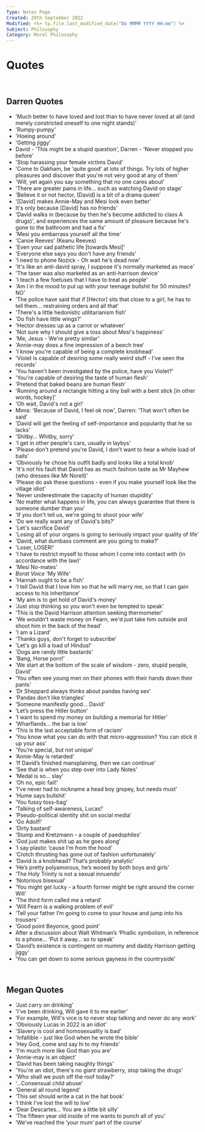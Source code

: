 ```yaml
---
Type: Notes Page
Created: 29th September 2022
Modified: <%+ tp.file.last_modified_date("Do MMMM YYYY HH:mm") %>
Subject: Philosophy
Category: Moral Philosophy
---
```

# Quotes
</br>





## Darren Quotes
- 'Much better to have loved and lost than to have never loved at all (and merely constricted oneself to one night stands)'
- 'Rumpy-pumpy'
- 'Hoeing around'
- 'Getting jiggy'
- David - 'This might be a stupid question', Darren - 'Never stopped you before'
- 'Stop harassing your female victims David'
- 'Come to Oakham, be 'quite good' at lots of things. Try lots of higher pleasures and discover that you're not very good at any of them'
- 'Will, yet again you say something that no one cares about'
- 'There are greater pains in life... such as watching David on stage'
- 'Believe it or not hector, [David] is a bit of a drama queen'
- '[David] makes Annie-May and Mesi look even better'
- It's only because [David] has no friends'
- 'David walks in (because by then he's become addicted to class A drugs)', and experiences the same amount of pleasure because he's gone to the bathroom and had a fix'
- 'Mesi you embarrass yourself all the time'
- 'Canoe Reeves' (Keanu Reeves)
- 'Even your sad pathetic life [towards Mesi]'
- 'Everyone else says you don't have any friends'
- 'I need to phone Nozick - Oh wait he's dead now'
- 'It's like an anti-david spray, I suppose it's normally marketed as mace'
- 'The taser was also marketed as an anti-harrison device'
- 'I teach a few foetuses that I have to treat as people'
- 'Am I in the mood to put up with your teenage bullshit for 50 minutes? NO'
- 'The police have said that if [Hector] sits that close to a girl, he has to tell them... restraining orders and all that'
- 'There's a little hedonistic utilitarianism fish'
- 'Do fish have little wings?'
- 'Hector dresses up as a carrot or whatever'
- 'Not sure why I should give a toss about Mesi's happiness'
- 'Me, Jesus - We're pretty similar'
- 'Annie-may does a fine impression of a beech tree'
- 'I know you're capable of being a complete knobhead'
- 'Violet is capable of desiring some really weird stuff - I've seen the records'
- 'You haven't been investigated by the police, have you Violet?'
- 'You're capable of desiring the taste of human flesh'
- 'Pretend that baked beans are human flesh'
- 'Running around a rectangle hitting a tiny ball with a bent stick [in other words, hockey]'
- 'Oh wait, David's not a girl'
- Mima: 'Because of David, I feel ok now', Darren: 'That won't often be said'
- 'David will get the feeling of self-importance and popularity that he so lacks'
- 'Shitby... Whitby, sorry'
- 'I get in other people's cars, usually in laybys'
- 'Please don't pretend you're David, I don't want to hear a whole load of balls'
- 'Obviously he chose his outfit badly and looks like a total knob'
- 'It's not his fault that David has as much fashion taste as Mr Mayhew (who dresses like Mr Norell)'
- 'Please do ask these questions - even if you make yourself look like the village idiot'
- 'Never underestimate the capacity of human stupidity'
- 'No matter what happens in life, you can always guarantee that there is someone dumber than you'
- 'If you don't tell us, we're going to shoot your wife'
- 'Do we really want any of David's bits?'
- 'Let's sacrifice David'
- 'Losing all of your organs is going to seriously impact your quality of life'
- 'David, what dumbass comment are you going to make?'
- 'Loser, LOSER!'
- 'I have to restrict myself to those whom I come into contact with (in accordance with the law)'
- 'Mesi No-mates'
- *Borat Voice* 'My Wife'
- 'Hannah ought to be a fish'
- 'I tell David that I love him so that he will marry me, so that I can gain access to his inheritance'
- 'My aim is to get hold of David's money'
- 'Just stop thinking so you won't even be tempted to speak'
- 'This is the David Harrison attention seeking thermometer'
- 'We wouldn't waste money on Fearn, we'd just take him outside and shoot him in the back of the head'
- 'I am a Lizard'
- 'Thanks guys, don't forget to subscribe'
- 'Let's go kill a load of Hindus!'
- 'Dogs are randy little bastards'
- 'Bang, Horse porn!'
- ‘We start at the bottom of the scale of wisdom - zero, stupid people, David’
- ‘You often see young men on their phones with their hands down their pants’
- ‘Dr Sheppard always thinks about pandas having sex’
- ‘Pandas don’t like triangles’
- ‘Someone manifestly good… David’
- ‘Let’s press the Hitler button’
- ‘I want to spend my money on building a memorial for Hitler’
- ‘Wharflands… the bar is low’
- ‘This is the last acceptable form of racism’
- ‘You know what you can do with that micro-aggression? You can stick it up your ass’
- ‘You’re special, but not unique’
- ‘Annie-May is retarded’
- ‘If David’s finished mansplaining, then we can continue’
- ‘See that is when you step over into Lady Notes’
- ‘Medal is so… slay’
- ‘Oh no, epic fail!’
- ‘I’ve never had to nickname a head boy gropey, but needs must’
- ‘Hume says bullshit’
- ‘You fussy toss-bag’
- ‘Talking of self-awareness, Lucas!’
- ‘Pseudo-political identity shit on social media’
- ‘Go Adolf!’
- ‘Dirty bastard’
- ‘Stump and Kretzmann - a couple of paedophiles’
- ‘God just makes shit up as he goes along’
- ‘I say plastic ‘cause I’m from the hood’
- ‘Crotch thrusting has gone out of fashion unfortunately’
- ‘David is a knobhead? That’s probably analytic’
- ‘He’s pretty polyamorous, he’s wooed by both boys and girls’
- ‘The Holy Trinity is not a sexual innuendo’
- ‘Notorious bisexual’
- ‘You might get lucky - a fourth former might be right around the corner Will’
- ‘The third form called me a retard’
- ‘Will Fearn is a walking problem of evil’
- ‘Tell your father I’m going to come to your house and jump into his trousers’
- ‘Good point Beyonce, good point’
- After a discussion about Walt Whitman’s ‘Phallic symbolism, in reference to a phone… ‘Put it away… so to speak’
- ‘David’s existence is contingent on mummy and daddy Harrison getting jiggy’
- ‘You can get down to some serious gayness in the countryside’
</br>





## Megan Quotes
- 'Just carry on drinking'
- 'I've been drinking, Will gave it to me earlier'
- 'For example, Will's vice is to never stop talking and never do any work'
- 'Obviously Lucas in 2022 is an idiot'
- 'Slavery is cool and homosexuality is bad'
- 'Infallible - just like God when he wrote the bible'
- 'Hey God, come and say hi to my friends'
- 'I'm much more like God than you are'
- 'Annie-may is an object'
- 'David has been taking naughty things'
- 'You're an idiot, there's no giant strawberry, stop taking the drugs'
- 'Who shall we push off the roof today?'
- '...Consensual child abuse'
- ‘General all round legend’
- ‘This set should write a cat in the hat book’
- ‘I think I’ve lost the will to live’
- ‘Dear Descartes… You are a little bit silly’
- ‘The fifteen year old inside of me wants to punch all of you’
- ‘We’ve reached the ‘your mum’ part of the course’



